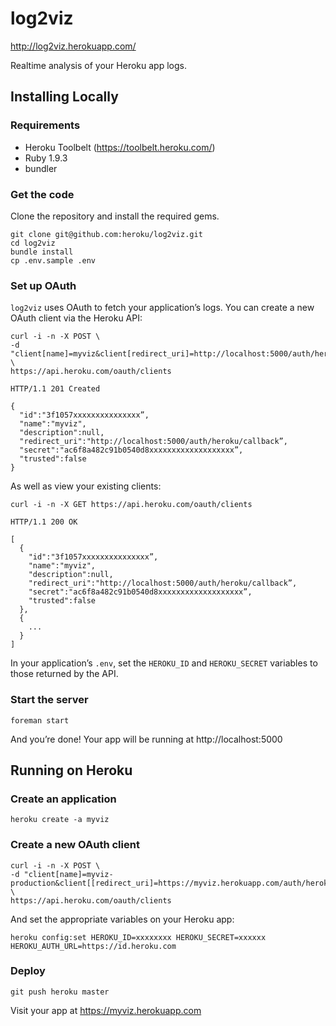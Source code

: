# log2viz

http://log2viz.herokuapp.com/

Realtime analysis of your Heroku app logs.

## Installing Locally

### Requirements

* Heroku Toolbelt (https://toolbelt.heroku.com/)
* Ruby 1.9.3
* bundler

### Get the code

Clone the repository and install the required gems.

```
git clone git@github.com:heroku/log2viz.git
cd log2viz
bundle install
cp .env.sample .env
```

### Set up OAuth

`log2viz` uses OAuth to fetch your application’s logs. You can create a new OAuth client via the Heroku API:

```
curl -i -n -X POST \
-d "client[name]=myviz&client[redirect_uri]=http://localhost:5000/auth/heroku/callback" \
https://api.heroku.com/oauth/clients

HTTP/1.1 201 Created

{
  "id":"3f1057xxxxxxxxxxxxxxx”,
  "name":"myviz",
  "description":null,
  "redirect_uri":"http://localhost:5000/auth/heroku/callback”,
  "secret":"ac6f8a482c91b0540d8xxxxxxxxxxxxxxxxxxx”,
  "trusted":false
}
```

As well as view your existing clients:

```
curl -i -n -X GET https://api.heroku.com/oauth/clients

HTTP/1.1 200 OK

[
  {
    "id":"3f1057xxxxxxxxxxxxxxx”,
    "name":"myviz",
    "description":null,
    "redirect_uri":"http://localhost:5000/auth/heroku/callback”,
    "secret":"ac6f8a482c91b0540d8xxxxxxxxxxxxxxxxxxx”,
    "trusted":false
  },
  {
    ...
  }
]
```

In your application’s `.env`, set the `HEROKU_ID` and `HEROKU_SECRET` variables to those returned by the API.

### Start the server

```
foreman start
```

And you’re done! Your app will be running at http://localhost:5000

## Running on Heroku

### Create an application

```
heroku create -a myviz
```

### Create a new OAuth client

```
curl -i -n -X POST \
-d "client[name]=myviz-production&client[[redirect_uri]=https://myviz.herokuapp.com/auth/heroku/callback” \
https://api.heroku.com/oauth/clients
```

And set the appropriate variables on your Heroku app:

```
heroku config:set HEROKU_ID=xxxxxxxx HEROKU_SECRET=xxxxxx HEROKU_AUTH_URL=https://id.heroku.com
```

### Deploy

```
git push heroku master
```

Visit your app at https://myviz.herokuapp.com